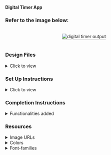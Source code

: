 **Digital Timer App** 

### Refer to the image below:

<br/>
<div style="text-align: center;">
    <img src="https://assets.ccbp.in/frontend/content/react-js/digital-timer-output.gif" alt="digital timer output" style="max-width:70%;box-shadow:0 2.8px 2.2px rgba(0, 0, 0, 0.12)" />
</div>
<br/>

### Design Files

<details>
<summary>Click to view</summary>

- [Extra Small (Size < 576px), Small (Size >= 576px)](https://assets.ccbp.in/frontend/content/react-js/digital-timer-sm-output.png)
- [Medium (Size >= 768px), Large (Size >= 992px) and Extra Large (Size >= 1200px)](https://assets.ccbp.in/frontend/content/react-js/digital-timer-lg-output.png)

</details>

### Set Up Instructions

<details>
<summary>Click to view</summary>

- Download dependencies by running `npm install`
- Start up the app using `npm start`
</details>

### Completion Instructions

<details>
<summary>Functionalities added</summary>
<br/>


- The default timer limit value will be 25 minutes
- When the **Start** button is clicked,
  - The **Start** text will change to **Pause** text
  - The **play icon** will be replaced by **pause icon**
  - The **Timer** status will change to **Running**
  - The **Timer** will start running backwards from the timer limit value set
  - If the **Timer** has been paused after starting, it will resume from where it was paused
  - Both the **Plus** and **Minus** buttons should be disabled
- When the **Pause** button is clicked,
  - The **Pause** text will change to **Start** text
  - The **pause icon** will be replaced by **play icon**
  - The **Timer** will stop running backwards
  - The **Timer** status will change to **Paused**
  - Both the **Plus** and **Minus** buttons should be disabled
- When the button with the **Plus** symbol is clicked,
  - The timer limit value will be incremented by one minute
  - The **Timer** will display time with the increased timer limit value
- When the button with the **Minus** symbol is clicked,
  - The timer limit value will be decremented by one minute
  - The **Timer** will display time with the decreased timer limit value
- When the timer limit value is modified by clicking the **Plus** or **Minus** button and the **Start** button is clicked, then the **Timer** should start with the modified timer value
- When the **Timer** ends (displays **00:00**)
  - The **Pause** text will change to **Start** text
  - The **pause icon** will be replaced by **play icon**
  - The **Timer** will stop running backwards
  - The **Timer** status will change to **Paused**
- After completion of **Timer**, when the **Start** button is clicked,
  - The **Start** text will change to **Pause** text
  - The **play icon** will be replaced by **pause icon**
  - The **Timer** will start running backwards from the current timer limit value.
  - The **Timer** status should change to **Running**
- When the **Reset** button is clicked, then
  - The **Pause** text should change to **Start** text
  - The **pause icon** will be replaced by **play icon**
  - The **Timer** will stop running backwards
  - The **Timer** status should change to **Paused**
  - Initial **Timer** limit value will be displayed
  - Both the **Plus** and **Minus** buttons will be enabled

</details>



### Resources

<details>
<summary>Image URLs</summary>

- [https://assets.ccbp.in/frontend/react-js/digital-timer-elapsed-bg.png](https://assets.ccbp.in/frontend/react-js/digital-timer-elapsed-bg.png)
- [https://assets.ccbp.in/frontend/react-js/play-icon-img.png](https://assets.ccbp.in/frontend/react-js/play-icon-img.png) alt should be **play icon**
- [https://assets.ccbp.in/frontend/react-js/pause-icon-img.png](https://assets.ccbp.in/frontend/react-js/pause-icon-img.png) alt should be **pause icon**
- [https://assets.ccbp.in/frontend/react-js/reset-icon-img.png](https://assets.ccbp.in/frontend/react-js/reset-icon-img.png) alt should be **reset icon**

</details>

<details>
<summary>Colors</summary>

<br/>

<div style="background-color: #ffffff ; width: 150px; padding: 10px; color: black">Hex: #ffffff</div>
<div style="background-color: #cffcf1 ; width: 150px; padding: 10px; color: black">Hex: #cffcf1</div>
<div style="background-color: #1e293b ; width: 150px; padding: 10px; color: white">Hex: #1e293b</div>
<div style="background-color: #0f172a ; width: 150px; padding: 10px; color: white">Hex: #0f172a</div>
<div style="background-color: #defafe ; width: 150px; padding: 10px; color: black">Hex: #defafe</div>
<div style="background-color: #00d9f5 ; width: 150px; padding: 10px; color: white">Hex: #00d9f5</div>

</details>

<details>
<summary>Font-families</summary>

- Roboto

</details>


